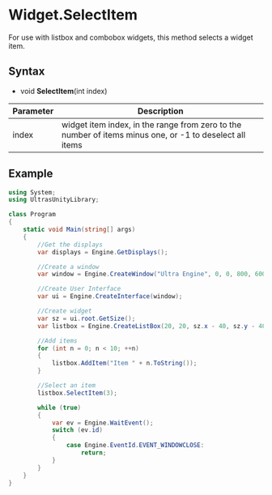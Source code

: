 # Widget.SelectItem #

For use with listbox and combobox widgets, this method selects a widget item.

## Syntax ##

- void **SelectItem**(int index)

| Parameter | Description |
|-|-|
| index | widget item index, in the range from zero to the number of items minus one, or -1 to deselect all items |

## Example

```csharp
using System;
using UltrasUnityLibrary;

class Program
{
    static void Main(string[] args)
    {
        //Get the displays
        var displays = Engine.GetDisplays();

        //Create a window
        var window = Engine.CreateWindow("Ultra Engine", 0, 0, 800, 600, displays[0]);

        //Create User Interface
        var ui = Engine.CreateInterface(window);

        //Create widget
        var sz = ui.root.GetSize();
        var listbox = Engine.CreateListBox(20, 20, sz.x - 40, sz.y - 40, ui.root);

        //Add items
        for (int n = 0; n < 10; ++n)
        {
            listbox.AddItem("Item " + n.ToString());
        }

        //Select an item
        listbox.SelectItem(3);

        while (true)
        {
            var ev = Engine.WaitEvent();
            switch (ev.id)
            {
                case Engine.EventId.EVENT_WINDOWCLOSE:
                    return;
            }
        }
    }
}
```
